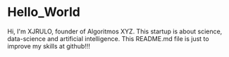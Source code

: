 # Hello_World

Hi, I'm XJRULO, founder of Algoritmos XYZ.
This startup is about science, data-science and artificial intelligence.
This README.md file is just to improve my skills at github!!!
